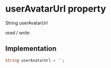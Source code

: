 


# userAvatarUrl property







String userAvatarUrl
  
_<span class="feature">read / write</span>_






## Implementation

```dart
String userAvatarUrl = '';
```







